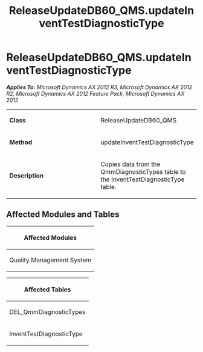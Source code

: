 ﻿---
title: ReleaseUpdateDB60_QMS.updateInventTestDiagnosticType
TOCTitle: ReleaseUpdateDB60_QMS.updateInventTestDiagnosticType
ms:assetid: f8983438-580e-09ac-7087-946cc1ba49ff
ms:mtpsurl: https://msdn.microsoft.com/en-us/library/JJ737630(v=AX.60)
ms:contentKeyID: 49712323
ms.date: 05/18/2015
mtps_version: v=AX.60
---

# ReleaseUpdateDB60\_QMS.updateInventTestDiagnosticType 


_**Applies To:** Microsoft Dynamics AX 2012 R3, Microsoft Dynamics AX 2012 R2, Microsoft Dynamics AX 2012 Feature Pack, Microsoft Dynamics AX 2012_

<table>
<colgroup>
<col style="width: 50%" />
<col style="width: 50%" />
</colgroup>
<tbody>
<tr class="odd">
<td><p><strong>Class</strong></p></td>
<td><p>ReleaseUpdateDB60_QMS</p></td>
</tr>
<tr class="even">
<td><p><strong>Method</strong></p></td>
<td><p>updateInventTestDiagnosticType</p></td>
</tr>
<tr class="odd">
<td><p><strong>Description</strong></p></td>
<td><p>Copies data from the QmmDiagnosticTypes table to the InventTestDiagnosticType table.</p></td>
</tr>
</tbody>
</table>


## Affected Modules and Tables

<table>
<colgroup>
<col style="width: 100%" />
</colgroup>
<thead>
<tr class="header">
<th><p>Affected Modules</p></th>
</tr>
</thead>
<tbody>
<tr class="odd">
<td><p>Quality Management System</p></td>
</tr>
</tbody>
</table>


<table>
<colgroup>
<col style="width: 100%" />
</colgroup>
<thead>
<tr class="header">
<th><p>Affected Tables</p></th>
</tr>
</thead>
<tbody>
<tr class="odd">
<td><p>DEL_QmmDiagnosticTypes</p></td>
</tr>
<tr class="even">
<td><p>InventTestDiagnosticType</p></td>
</tr>
</tbody>
</table>

  


